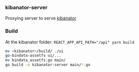 ### kibanator-server

Proxying server to serve [kibanator](https://github.com/mgurov/kibanator)

### Build 

At the kibanator folder: `REACT_APP_API_PATH="/api" yarn build`

````bash
mv <kibanator>/build/ ./ui
go-bindata-assetfs ui/...
mv bindata_assetfs.go main/
go build -o kibanator-server main/*.go
````
